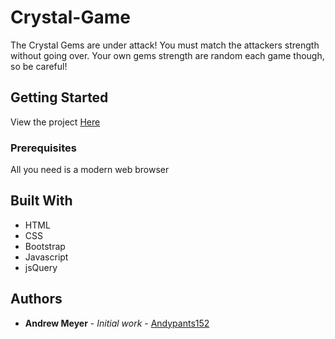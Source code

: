 # Crystal-Game

The Crystal Gems are under attack! You must match the attackers strength without going over. Your own gems strength are random each game though, so be careful!

## Getting Started

View the project [Here](https://andypants152.github.io/Crystal-Game/)

### Prerequisites

All you need is a modern web browser

## Built With

* HTML
* CSS
* Bootstrap
* Javascript
* jsQuery

## Authors

* **Andrew Meyer** - *Initial work* - [Andypants152](https://github.com/Andypants152)